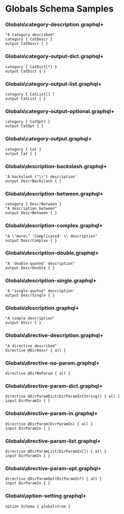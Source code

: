 # Globals Schema Samples

### Globals\category-description.graphql+

```gqlp
"A Category described"
category { CatDescr }
output CatDescr { }
```

### Globals\category-output-dict.graphql+

```gqlp
category { CatDict[*] }
output CatDict { }
```

### Globals\category-output-list.graphql+

```gqlp
category { CatList[] }
output CatList { }
```

### Globals\category-output-optional.graphql+

```gqlp
category { CatOpt? }
output CatOpt { }
```

### Globals\category-output.graphql+

```gqlp
category { Cat }
output Cat { }
```

### Globals\description-backslash.graphql+

```gqlp
'A backslash ("\\") description'
output DescrBackslash { }
```

### Globals\description-between.graphql+

```gqlp
category { DescrBetween }
"A description between"
output DescrBetween { }
```

### Globals\description-complex.graphql+

```gqlp
"A \"more\" 'Complicated' \\ description"
output DescrComplex { }
```

### Globals\description-double.graphql+

```gqlp
"A 'double-quoted' description"
output DescrDouble { }
```

### Globals\description-single.graphql+

```gqlp
'A "single-quoted" description'
output DescrSingle { }
```

### Globals\description.graphql+

```gqlp
"A simple description"
output Descr { }
```

### Globals\directive-description.graphql+

```gqlp
"A directive described"
directive @DirDescr { all }
```

### Globals\directive-no-param.graphql+

```gqlp
directive @DirNoParam { all }
```

### Globals\directive-param-dict.graphql+

```gqlp
directive @DirParamDict(DirParamIn[String]) { all }
input DirParamIn { }
```

### Globals\directive-param-in.graphql+

```gqlp
directive @DirParam(DirParamIn) { all }
input DirParamIn { }
```

### Globals\directive-param-list.graphql+

```gqlp
directive @DirParamList(DirParamIn[]) { all }
input DirParamIn { }
```

### Globals\directive-param-opt.graphql+

```gqlp
directive @DirParamOpt(DirParamIn?) { all }
input DirParamIn { }
```

### Globals\option-setting.graphql+

```gqlp
option Schema { global=true }
```
